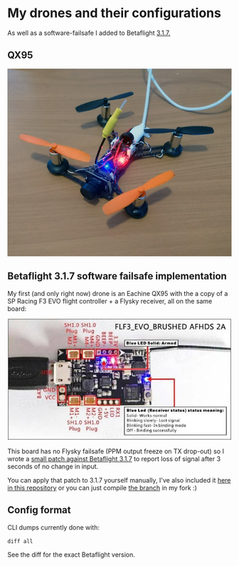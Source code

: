 # My drones and their configurations

As well as a software-failsafe I added to Betaflight
[3.1.7.](https://github.com/betaflight/betaflight/releases/tag/v3.1.7)

## QX95

![QX95](QX95/pic.png?raw=true "QX95")

## Betaflight 3.1.7 software failsafe implementation

My first (and only right now) drone is an Eachine QX95 with the a copy of a
SP Racing F3 EVO flight controller + a Flysky receiver, all on the same board:

![SP Racing F3 EVO flight controller](QX95/board/0d7c74b.jpg?raw=true "SP Racing F3 EVO flight controller") 

This board has no Flysky failsafe (PPM output freeze on TX drop-out) so I
wrote a [small patch against Betaflight 3.1.7](https://github.com/betaflight/betaflight/compare/v3.1.7...thisismyrobot:ppm_freeze_3.1.7_patch#diff-5a9bf24388376542cd4115a5141145e7)
to report loss of signal after 3 seconds of no change in input.

You can apply that patch to 3.1.7 yourself manually, I've also included it
[here in this repository](Betaflight/ppm_freeze_failsafe_bf_3.1.7.patch)
or you can just compile
[the branch](https://github.com/thisismyrobot/betaflight/tree/ppm_freeze_3.1.7_patch)
in my fork :)

## Config format

CLI dumps currently done with:

    diff all

See the diff for the exact Betaflight version.
